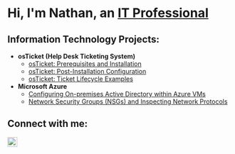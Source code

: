 <h1>Hi, I'm Nathan, an <a href="https://linkedin.com/in/Josh">IT Professional</a/h1>

<h2> Information Technology Projects:</h2>

- <b>osTicket (Help Desk Ticketing System)</b>
  - [osTicket: Prerequisites and Installation](https://github.com/Nathantopo01/osticket-prereqs)
  - [osTicket: Post-Installation Configuration](https://github.com/Nathantopo01/post-install-config)
  - [osTicket: Ticket Lifecycle Examples](https://github.com/Nathantopo01/ticket-lifecycle)
- <b>Microsoft Azure</b>
  - [Configuring On-premises Active Directory within Azure VMs](https://github.com/Nathantopo01/configure-ad)
  - [Network Security Groups (NSGs) and Inspecting Network Protocols](https://github.com/Nathantopo01/azure-network-protocols)

<h2>Connect with me:</h2>

[<img align="left" alt="Nathan | LinkedIn" width="22px" src="https://cdn.jsdelivr.net/npm/simple-icons@v3/icons/linkedin.svg" />][linkedin]

[linkedin]: (https://www.linkedin.com/in/nathaniel-topolewski-54824618a/)https://www.linkedin.com/in/nathaniel-topolewski-54824618a/
